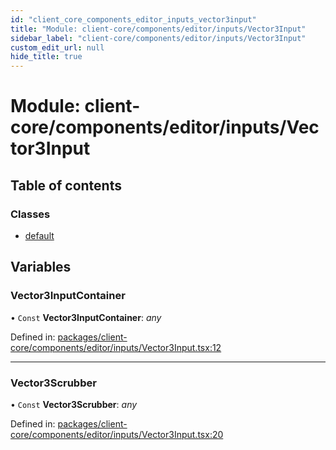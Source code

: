 ```yaml
---
id: "client_core_components_editor_inputs_vector3input"
title: "Module: client-core/components/editor/inputs/Vector3Input"
sidebar_label: "client-core/components/editor/inputs/Vector3Input"
custom_edit_url: null
hide_title: true
---
```


# Module: client-core/components/editor/inputs/Vector3Input

## Table of contents

### Classes

- [default](../classes/client_core_components_editor_inputs_vector3input.default.md)

## Variables

### Vector3InputContainer

• `Const` **Vector3InputContainer**: *any*

Defined in: [packages/client-core/components/editor/inputs/Vector3Input.tsx:12](https://github.com/xr3ngine/xr3ngine/blob/5a0f83ed8/packages/client-core/components/editor/inputs/Vector3Input.tsx#L12)

___

### Vector3Scrubber

• `Const` **Vector3Scrubber**: *any*

Defined in: [packages/client-core/components/editor/inputs/Vector3Input.tsx:20](https://github.com/xr3ngine/xr3ngine/blob/5a0f83ed8/packages/client-core/components/editor/inputs/Vector3Input.tsx#L20)
